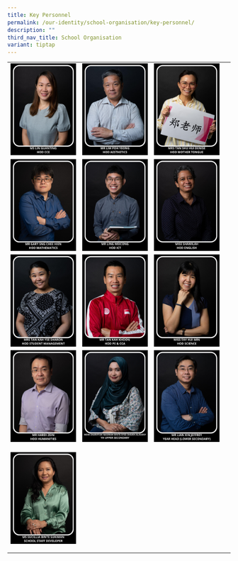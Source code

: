 ```yaml
---
title: Key Personnel
permalink: /our-identity/school-organisation/key-personnel/
description: ""
third_nav_title: School Organisation
variant: tiptap
---
```

<table><tbody><tr><td rowspan="1" colspan="1"><div class="isomer-image-wrapper"><img style="width: 100%" height="auto" width="100%" src="/images/kp1.jpg"></div></td><td rowspan="1" colspan="1"><div class="isomer-image-wrapper"><img style="width: 100%" height="auto" width="100%" src="/images/kp2.jpg"></div></td><td rowspan="1" colspan="1"><div class="isomer-image-wrapper"><img style="width: 100%" height="auto" width="100%" src="/images/kp3.jpg"></div></td><td rowspan="1" colspan="1"><p></p></td></tr><tr><td rowspan="1" colspan="1"><div class="isomer-image-wrapper"><img style="width: 100%" height="auto" width="100%" src="/images/kp12.jpg"></div></td><td rowspan="1" colspan="1"><div class="isomer-image-wrapper"><img style="width: 100%" height="auto" width="100%" src="/images/kp6.jpg"></div></td><td rowspan="1" colspan="1"><div class="isomer-image-wrapper"><img style="width: 100%" height="auto" width="100%" src="/images/kp7.jpg"></div></td><td rowspan="1" colspan="1"><p></p></td></tr><tr><td rowspan="1" colspan="1"><div class="isomer-image-wrapper"><img style="width: 100%" height="auto" width="100%" src="/images/kp9.jpg"></div></td><td rowspan="1" colspan="1"><div class="isomer-image-wrapper"><img style="width: 100%" height="auto" width="100%" src="/images/kp4.jpg"></div></td><td rowspan="1" colspan="1"><div class="isomer-image-wrapper"><img style="width: 100%" height="auto" width="100%" src="/images/kp8.jpg"></div></td><td rowspan="1" colspan="1"><p>&nbsp;</p></td></tr><tr><td rowspan="1" colspan="1"><div class="isomer-image-wrapper"><img style="width: 100%" height="auto" width="100%" alt="" src="/images/Hardi_Zain.jpg"></div><p></p></td><td rowspan="1" colspan="1"><div class="isomer-image-wrapper"><img style="width: 100%" height="auto" width="100%" src="/images/shariffah2.jpg"></div><p></p></td><td rowspan="1" colspan="1"><div class="isomer-image-wrapper"><img style="width: 100%" height="auto" width="100%" src="/images/kp10.jpg"></div><p></p></td><td rowspan="1" colspan="1"><p></p></td></tr><tr><td rowspan="1" colspan="1"><div class="isomer-image-wrapper"><img style="width: 100%" height="auto" width="100%" src="/images/kp13.jpg"></div><p></p></td><td rowspan="1" colspan="1"><p></p></td><td rowspan="1" colspan="1"><p></p></td><td rowspan="1" colspan="1"><p></p></td></tr></tbody></table><p></p>